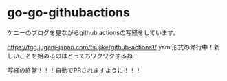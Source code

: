 # go-go-githubactions
ケニーのブログを見ながらgithub actionsの写経をしています。

https://tgg.jugani-japan.com/tsujike/github-actions1/
yaml形式の修行中！新しいことを始めるのはとってもワクワクするね！

写経の終盤！！！自動でPRされますように！！！

